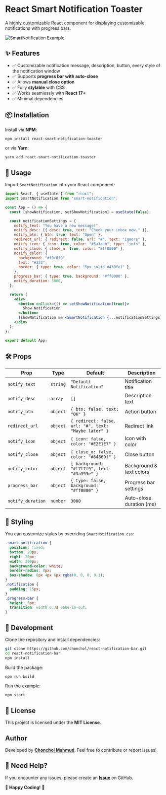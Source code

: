 # React Smart Notification Toaster

A highly customizable React component for displaying customizable notifications with progress bars.

![SmartNotification Example](https://ibb.co.com/7tthtWbY)

## ✨ Features

- ✅ Customizable notification message, description, button, every style of the notification window
- ✅ Supports **progress bar with auto-close**
- ✅ Allows **manual close option**
- ✅ Fully **stylable** with CSS
- ✅ Works seamlessly with **React 17+**
- ✅ Minimal dependencies

## 📦 Installation

Install via **NPM**:

```sh
npm install react-smart-notification-toaster
```

or via **Yarn**:

```sh
yarn add react-smart-notification-toaster
```

## 🚀 Usage

Import `SmartNotification` into your React component:

```jsx
import React, { useState } from "react";
import SmartNotification from "smart-notification";

const App = () => {
  const [showNotification, setShowNotification] = useState(false);

  const notificationSettings = {
    notify_text: "You have a new message!",
    notify_desc: [{ desc: true, text: "Check your inbox now." }],
    notify_btn: { btn: true, text: "Open" },
    redirect_url: { redirect: false, url: "#", text: "Ignore" },
    notify_icon: { icon: true, color: "#6a3ceb", type: "info" },
    notify_close: { close_n: true, color: "#ff0000" },
    notify_color: {
      background: "#f0f0f0",
      text: "#333",
      border: { type: true, color: "5px solid #430fe1" },
    },
    progress_bar: { type: true, background: "#ff0000" },
    notify_duration: 5000,
  };

  return (
    <div>
      <button onClick={() => setShowNotification(true)}>
        Show Notification
      </button>
      {showNotification && <SmartNotification {...notificationSettings} />}
    </div>
  );
};

export default App;
```

## 🛠 Props

| Prop              | Type     | Default                                              | Description              |
| ----------------- | -------- | ---------------------------------------------------- | ------------------------ |
| `notify_text`     | `string` | `"Default Notification"`                             | Notification title       |
| `notify_desc`     | `array`  | `[]`                                                 | Description text         |
| `notify_btn`      | `object` | `{ btn: false, text: "OK" }`                         | Action button            |
| `redirect_url`    | `object` | `{ redirect: false, url: "#", text: "Maybe later" }` | Redirect link            |
| `notify_icon`     | `object` | `{ icon: false, color: "#E2E1E7" }`                  | Icon with color          |
| `notify_close`    | `object` | `{ close_n: false, color: "#84869f" }`               | Close button             |
| `notify_color`    | `object` | `{ background: "#f7f7f9", text: "#3a393e" }`         | Background & text colors |
| `progress_bar`    | `object` | `{ type: false, background: "#ff0000" }`             | Progress bar settings    |
| `notify_duration` | `number` | `3000`                                               | Auto-close duration (ms) |

## 🎨 Styling

You can customize styles by overriding `SmartNotification.css`:

```css
.smart-notification {
  position: fixed;
  bottom: 20px;
  right: 20px;
  width: 300px;
  background-color: white;
  border-radius: 8px;
  box-shadow: 0px 4px 6px rgba(0, 0, 0, 0.1);
}
.notification {
  padding: 15px;
}
.progress-bar {
  height: 5px;
  transition: width 0.3s ease-in-out;
}
```

## 🔧 Development

Clone the repository and install dependencies:

```sh
git clone https://github.com/chonchol/react-notification-bar.git
cd react-notification-bar
npm install
```

Build the package:

```sh
npm run build
```

Run the example:

```sh
npm start
```

## 📜 License

This project is licensed under the **MIT License**.

## Author

Developed by **[Chonchol Mahmud](mailto:chonchol57@gmail.com)**. Feel free to contribute or report issues!

## 💬 Need Help?

If you encounter any issues, please create an **[Issue](https://github.com/chonchol/react-notification-bar/issues)** on GitHub.

🚀 **Happy Coding!** 🚀
